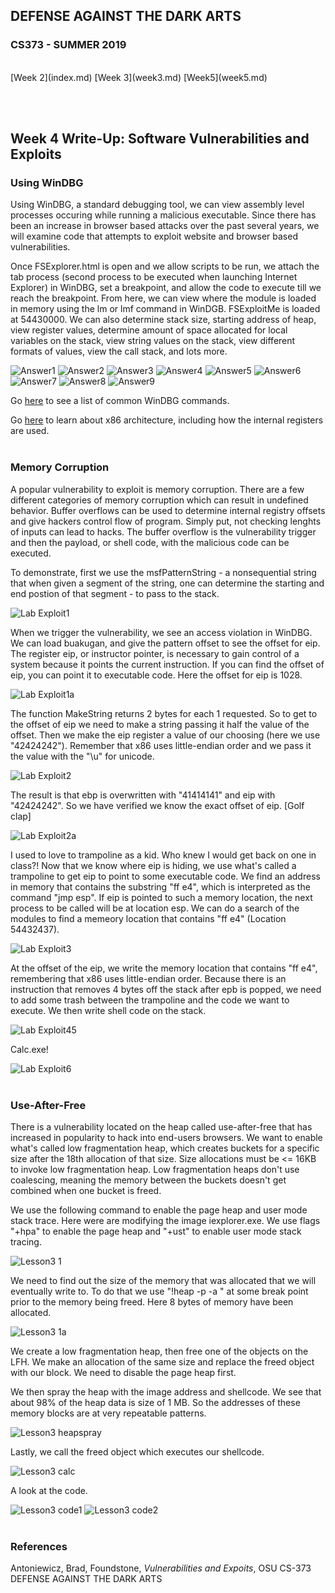 
## DEFENSE AGAINST THE DARK ARTS
### CS373 - SUMMER 2019
<br>
[Week 2](index.md)  [Week 3](week3.md)   [Week5](week5.md)

<br><br>
## Week 4 Write-Up:  Software Vulnerabilities and Exploits

### Using WinDBG

Using WinDBG, a standard debugging tool, we can view assembly level processes occuring while running a malicious executable. Since there has been an increase in browser based attacks over the past several years, we will examine code that attempts to exploit website and browser based vulnerabilities.

Once FSExplorer.html is open and we allow scripts to be run, we attach the tab process (second process to be executed when launching Internet Explorer) in WinDBG, set a breakpoint, and allow the code to execute till we reach the breakpoint. From here, we can view where the module is loaded in memory using the lm or lmf command in WinDGB. FSExploitMe is loaded at 54430000. We can also determine stack size, starting address of heap, view register values, determine amount of space allocated for local variables on the stack, view string values on the stack, view different formats of values, view the call stack, and lots more.

![Answer1](FSExploitMe_1.JPG)
![Answer2](FSExploitMe_2.JPG)
![Answer3](FSExploitMe_3.JPG)
![Answer4](FSExploitMe_4.JPG)
![Answer5](FSExploitMe_5.JPG)
![Answer6](FSExploitMe_6.JPG)
![Answer7](FSExploitMe_7.JPG)
![Answer8](FSExploitMe_8.JPG)
![Answer9](FSExploitMe_9.JPG)
<br>

Go [here](http://windbg.info/doc/1-common-cmds.html) to see a list of common WinDBG commands.

Go [here](https://docs.microsoft.com/en-us/windows-hardware/drivers/debugger/x86-architecture) to learn about x86 architecture, including how the internal registers are used.
<br><br>

### Memory Corruption

A popular vulnerability to exploit is memory corruption. There are a few different categories of memory corruption which can result in undefined behavior. Buffer overflows can be used to determine internal registry offsets and give hackers control flow of program. Simply put, not checking lenghts of inputs can lead to hacks. The buffer overflow is the vulnerability trigger and then the payload, or shell code, with the malicious code can be executed.

To demonstrate, first we use the msfPatternString - a nonsequential string that when given a segment of the string, one can determine the starting and end postion of that segment - to pass to the stack.

![Lab Exploit1](L2_Exploit_1step.JPG)
<br>

When we trigger the vulnerability, we see an access violation in WinDBG. We can load buakugan, and give the pattern offset to see the offset for eip. The register eip, or instructor pointer, is necessary to gain control of a system because it points the current instruction. If you can find the offset of eip, you can point it to executable code. Here the offset for eip is 1028.

![Lab Exploit1a](L2_Exploit_1a.JPG)
<br>

The function MakeString returns 2 bytes for each 1 requested. So to get to the offset of eip we need to make a string passing it half the value of the offset. Then we make the eip register a value of our choosing (here we use "42424242"). Remember that x86 uses little-endian order and we pass it the value with the "\u" for unicode.

![Lab Exploit2](L2_Exploit_2step.JPG)
<br>

The result is that ebp is overwritten with "41414141" and eip with "42424242". So we have verified we know the exact offset of eip. [Golf clap]

![Lab Exploit2a](L2_Exploit_2result.JPG)
<br>

I used to love to trampoline as a kid. Who knew I would get back on one in class?! Now that we know where eip is hiding, we use what's called a trampoline to get eip to point to some executable code. We find an address in memory that contains the substring "ff e4", which is interpreted as the command "jmp esp". If eip is pointed to such a memory location, the next process to be called will be at location esp. 
We can do a search of the modules to find a memeory location that contains "ff e4" (Location 54432437).

![Lab Exploit3](L2_Exploit_3a.JPG)
<br>

At the offset of the eip, we write the memory location that contains "ff e4", remembering that x86 uses little-endian order. Because there is an instruction that removes 4 bytes off the stack after epb is popped, we need to add some trash between the trampoline and the code we want to execute. We then write shell code on the stack.

![Lab Exploit45](L2_Exploit_45code.JPG)
<br>

Calc.exe! 

![Lab Exploit6](L2_Exploit_6.JPG)
<br><br>

### Use-After-Free

There is a vulnerability located on the heap called use-after-free that has increased in popularity to hack into end-users browsers. We want to enable what's called low fragmentation heap, which creates buckets for a specific size after the 18th allocation of that size. Size allocations must be <= 16KB to invoke low fragmentation heap. Low fragmentation heaps don't use coalescing, meaning the memory between the buckets doesn't get combined when one bucket is freed.

We use the following command to enable the page heap and user mode stack trace. Here were are modifying the image iexplorer.exe. We use flags "+hpa" to enable the page heap and "+ust" to enable user mode stack tracing.

![Lesson3 1](L3_1.JPG)
<br>

We need to find out the size of the memory that was allocated that we will eventually write to. To do that we use "!heap -p -a <register>" at some break point prior to the memory being freed. Here 8 bytes of memory have been allocated.
  
![Lesson3 1a](L3_1a.JPG)
<br>

We create a low fragmentation heap, then free one of the objects on the LFH. We make an allocation of the same size and replace the freed object with our block. We need to disable the page heap first. 

We then spray the heap with the image address and shellcode. We see that about 98% of the heap data is size of 1 MB. So the addresses of these memory blocks are at very repeatable patterns. 

![Lesson3 heapspray](L3_heapspray.JPG)
<br>

Lastly, we call the freed object which executes our shellcode.

![Lesson3 calc](L3_calc.JPG)
<br>

A look at the code.

![Lesson3 code1](L3code1.JPG)
![Lesson3 code2](L3code2.JPG)
<br><br>


### References
Antoniewicz, Brad, Foundstone, *Vulnerabilities and Expoits*, OSU CS-373 DEFENSE AGAINST THE DARK ARTS

